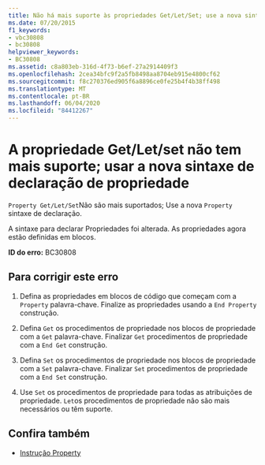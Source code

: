 ```yaml
---
title: Não há mais suporte às propriedades Get/Let/Set; use a nova sintaxe de declaração de propriedade
ms.date: 07/20/2015
f1_keywords:
- vbc30808
- bc30808
helpviewer_keywords:
- BC30808
ms.assetid: c8a803eb-316d-4f73-b6ef-27a2914409f3
ms.openlocfilehash: 2cea34bfc9f2a5fb8498aa8704eb915e4800cf62
ms.sourcegitcommit: f8c270376ed905f6a8896ce0fe25b4f4b38ff498
ms.translationtype: MT
ms.contentlocale: pt-BR
ms.lasthandoff: 06/04/2020
ms.locfileid: "84412267"
---
```

# <a name="property-getletset-are-no-longer-supported-use-the-new-property-declaration-syntax"></a>A propriedade Get/Let/set não tem mais suporte; usar a nova sintaxe de declaração de propriedade
`Property Get/Let/Set`Não são mais suportados; Use a nova `Property` sintaxe de declaração.  
  
 A sintaxe para declarar Propriedades foi alterada. As propriedades agora estão definidas em blocos.  
  
 **ID do erro:** BC30808  
  
## <a name="to-correct-this-error"></a>Para corrigir este erro  
  
1. Defina as propriedades em blocos de código que começam com a `Property` palavra-chave. Finalize as propriedades usando a `End Property` construção.  
  
2. Defina `Get` os procedimentos de propriedade nos blocos de propriedade com a `Get` palavra-chave. Finalizar `Get` procedimentos de propriedade com a `End Get` construção.  
  
3. Defina `Set` os procedimentos de propriedade nos blocos de propriedade com a `Set` palavra-chave. Finalizar `Set` procedimentos de propriedade com a `End Set` construção.  
  
4. Use `Set` os procedimentos de propriedade para todas as atribuições de propriedade. `Let`os procedimentos de propriedade não são mais necessários ou têm suporte.  
  
## <a name="see-also"></a>Confira também

- [Instrução Property](../language-reference/statements/property-statement.md)
